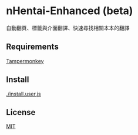 # nHentai-Enhanced (beta)

自動翻頁、標籤與介面翻譯、快速尋找相關本本的翻譯

## Requirements

[Tampermonkey](https://chrome.google.com/webstore/detail/tampermonkey/dhdgffkkebhmkfjojejmpbldmpobfkfo)

## Install

[./install.user.js](https://github.com/NekoChanTaiwan/nHentai-Enhanced/raw/main/install.user.js)

## License

[MIT](https://github.com/NekoChanTaiwan/nHentai-Enhanced/blob/main/LICENSE)

